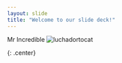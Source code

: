 ```yaml
---
layout: slide
title: "Welcome to our slide deck!"
---
```


Mr Incredible
![luchadortocat](https://vignette.wikia.nocookie.net/disney/images/3/3b/Incredibles_2_111.png/revision/latest?cb=20180427083623)
<!--/***  was: octodex.github.com /images/luchadortocat.png) -->

{: .center}
